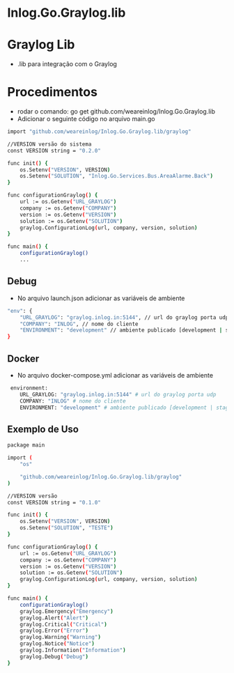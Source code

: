 # Inlog.Go.Graylog.lib

# Graylog Lib
- .lib para integração com o Graylog

# Procedimentos
- rodar o comando: go get github.com/weareinlog/Inlog.Go.Graylog.lib
- Adicionar o seguinte código no arquivo main.go

```bash
import "github.com/weareinlog/Inlog.Go.Graylog.lib/graylog"

//VERSION versão do sistema
const VERSION string = "0.2.0"

func init() {
	os.Setenv("VERSION", VERSION)
	os.Setenv("SOLUTION", "Inlog.Go.Services.Bus.AreaAlarme.Back")
}

func configurationGraylog() {
	url := os.Getenv("URL_GRAYLOG")
	company := os.Getenv("COMPANY")
	version := os.Getenv("VERSION")
	solution := os.Getenv("SOLUTION")
	graylog.ConfigurationLog(url, company, version, solution)
}

func main() {
    configurationGraylog()
    ...
```
## Debug
- No arquivo launch.json adicionar as variáveis de ambiente

```bash
"env": {
    "URL_GRAYLOG": "graylog.inlog.in:5144", // url do graylog porta udp
    "COMPANY": "INLOG", // nome do cliente
    "ENVIRONMENT": "development" // ambiente publicado [development | staging | production]
}
```
## Docker
- No arquivo docker-compose.yml adicionar as variáveis de ambiente

```bash
 environment:
    URL_GRAYLOG: "graylog.inlog.in:5144" # url do graylog porta udp
    COMPANY: "INLOG" # nome do cliente
    ENVIRONMENT: "development" # ambiente publicado [development | staging | production]
```

## Exemplo de Uso

```bash
package main

import (
	"os"

	"github.com/weareinlog/Inlog.Go.Graylog.lib/graylog"
)

//VERSION versão
const VERSION string = "0.1.0"

func init() {
	os.Setenv("VERSION", VERSION)
	os.Setenv("SOLUTION", "TESTE")
}

func configurationGraylog() {
	url := os.Getenv("URL_GRAYLOG")
	company := os.Getenv("COMPANY")
	version := os.Getenv("VERSION")
	solution := os.Getenv("SOLUTION")
	graylog.ConfigurationLog(url, company, version, solution)
}

func main() {
	configurationGraylog()
	graylog.Emergency("Emergency")
	graylog.Alert("Alert")
	graylog.Critical("Critical")
	graylog.Error("Error")
	graylog.Warning("Warning")
	graylog.Notice("Notice")
	graylog.Information("Information")
	graylog.Debug("Debug")
}
```

